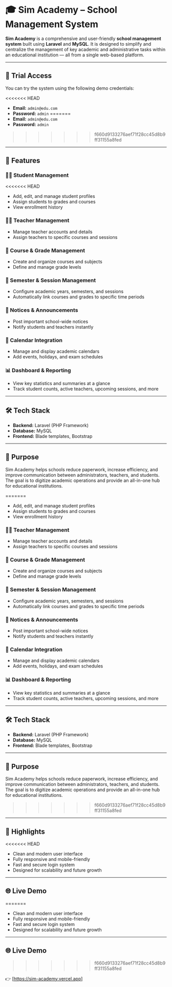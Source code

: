 # 🎓 Sim Academy – School Management System

**Sim Academy** is a comprehensive and user-friendly **school management system** built using **Laravel** and **MySQL**. It is designed to simplify and centralize the management of key academic and administrative tasks within an educational institution — all from a single web-based platform.

---

## 🧪 Trial Access

You can try the system using the following demo credentials:

<<<<<<< HEAD
-   **Email:** `admin@edu.com`
-   **Password:** `admin`
=======
- **Email:** `admin@edu.com`  
- **Password:** `admin`
>>>>>>> f660d9133276aef71f28cc45d8b9ff31155a8fed

---

## 🚀 Features

### 🧑‍🎓 Student Management
<<<<<<< HEAD

-   Add, edit, and manage student profiles
-   Assign students to grades and courses
-   View enrollment history

### 👩‍🏫 Teacher Management

-   Manage teacher accounts and details
-   Assign teachers to specific courses and sessions

### 🏫 Course & Grade Management

-   Create and organize courses and subjects
-   Define and manage grade levels

### 📆 Semester & Session Management

-   Configure academic years, semesters, and sessions
-   Automatically link courses and grades to specific time periods

### 📢 Notices & Announcements

-   Post important school-wide notices
-   Notify students and teachers instantly

### 📅 Calendar Integration

-   Manage and display academic calendars
-   Add events, holidays, and exam schedules

### 📊 Dashboard & Reporting

-   View key statistics and summaries at a glance
-   Track student counts, active teachers, upcoming sessions, and more

---

## 🛠️ Tech Stack

-   **Backend:** Laravel (PHP Framework)
-   **Database:** MySQL
-   **Frontend:** Blade templates, Bootstrap

---

## 🎯 Purpose

Sim Academy helps schools reduce paperwork, increase efficiency, and improve communication between administrators, teachers, and students. The goal is to digitize academic operations and provide an all-in-one hub for educational institutions.

=======
- Add, edit, and manage student profiles
- Assign students to grades and courses
- View enrollment history

### 👩‍🏫 Teacher Management
- Manage teacher accounts and details
- Assign teachers to specific courses and sessions

### 🏫 Course & Grade Management
- Create and organize courses and subjects
- Define and manage grade levels

### 📆 Semester & Session Management
- Configure academic years, semesters, and sessions
- Automatically link courses and grades to specific time periods

### 📢 Notices & Announcements
- Post important school-wide notices
- Notify students and teachers instantly

### 📅 Calendar Integration
- Manage and display academic calendars
- Add events, holidays, and exam schedules

### 📊 Dashboard & Reporting
- View key statistics and summaries at a glance
- Track student counts, active teachers, upcoming sessions, and more

---

## 🛠️ Tech Stack

- **Backend:** Laravel (PHP Framework)
- **Database:** MySQL
- **Frontend:** Blade templates, Bootstrap

---

## 🎯 Purpose

Sim Academy helps schools reduce paperwork, increase efficiency, and improve communication between administrators, teachers, and students. The goal is to digitize academic operations and provide an all-in-one hub for educational institutions.

>>>>>>> f660d9133276aef71f28cc45d8b9ff31155a8fed
---

## 📎 Highlights

<<<<<<< HEAD
-   Clean and modern user interface
-   Fully responsive and mobile-friendly
-   Fast and secure login system
-   Designed for scalability and future growth

---

## 🌐 Live Demo
=======
- Clean and modern user interface
- Fully responsive and mobile-friendly
- Fast and secure login system
- Designed for scalability and future growth

---

## 🌐 Live Demo 
>>>>>>> f660d9133276aef71f28cc45d8b9ff31155a8fed

👉 [https://sim-academy.vercel.app]
